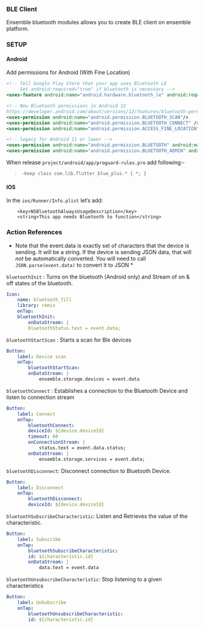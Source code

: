 ### BLE Client

Ensemble bluetooth modules allows you to create BLE client on ensemble platform. 


### SETUP

#### Android
Add permissions for Android (With Fine Location)
```xml
<!-- Tell Google Play Store that your app uses Bluetooth LE
     Set android:required="true" if bluetooth is necessary -->
<uses-feature android:name="android.hardware.bluetooth_le" android:required="false" />

<!-- New Bluetooth permissions in Android 12
https://developer.android.com/about/versions/12/features/bluetooth-permissions -->
<uses-permission android:name="android.permission.BLUETOOTH_SCAN"/>
<uses-permission android:name="android.permission.BLUETOOTH_CONNECT" />
<uses-permission android:name="android.permission.ACCESS_FINE_LOCATION" />

<!-- legacy for Android 11 or lower -->
<uses-permission android:name="android.permission.BLUETOOTH" android:maxSdkVersion="30" />
<uses-permission android:name="android.permission.BLUETOOTH_ADMIN" android:maxSdkVersion="30" />

```

When release `project/android/app/proguard-rules.pro` add following:-

> `-keep class com.lib.flutter_blue_plus.* { *; }`


#### IOS

In the `ios/Runner/Info.plist` let’s add:
```plist
    <key>NSBluetoothAlwaysUsageDescription</key>
    <string>This app needs Bluetooth to function</string>
```


### Action References

* Note that the event.data is exactly set of characters that the device is sending. It will be a string. If the device is sending JSON data, that will *not* be automatically converted. You will need to call `JSON.parse(event.data)` to convert it to JSON *

`bluetoothInit` : Turns on the bluetooth (Android only) and Stream of on & off states of the bluetooth.
```yaml
Icon:
    name: bluetooth_fill
    library: remix
    onTap:
    bluetoothInit:
        onDataStream: |
        bluetoothStatus.text = event.data;
```
`bluetoothStartScan` : Starts a scan for Ble devices
```yaml
Button:
    label: Device scan
    onTap:
        bluetoothStartScan:
        onDataStream: |
            ensemble.storage.devices = event.data
```

`bluetoothConnect` : Establishes a connection to the Bluetooth Device and listen to connection stream
```yaml
Button:
    label: Connect
    onTap: 
        bluetoothConnect:
        deviceId: ${device.deviceId}
        timeout: 60
        onConnectionStream: |
            status.text = event.data.status;
        onDataStream: |
            ensemble.storage.services = event.data;
```

`bluetoothDisconnect`: Disconnect connection to Bluetooth Device.
```yaml
Button:
    label: Disconnect
    onTap: 
        bluetoothDisconnect:
        deviceId: ${device.deviceId}
```

`bluetoothSubscribeCharacteristic`: Listen and Retrieves the value of the characteristic.
```yaml
Button:
    label: Subscribe
    onTap:  
        bluetoothSubscribeCharacteristic:
        id: ${characteristic.id}
        onDataStream: |
            data.text = event.data
```
`bluetoothUnsubscribeCharacteristic`: Stop listening to a given characteristics
```yaml
Button:
    label: UnSubscribe
    onTap:  
        bluetoothUnsubscribeCharacteristic:
        id: ${characteristic.id}
```

